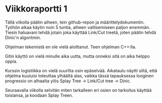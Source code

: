 # Viikkoraportti 1

Tällä viikolla päätin aiheen, tein github-repon ja määrittelydokumentin. Työhön aikaa käytin noin 5 tuntia, aiheen valitsemiseen paljon enemmän. Tiesin haluavani tehdä jotain joka käyttää Link/Cut treetä, joten päätin tehdä Dinic'n algoritmin.

Ohjelman tekemistä en ole vielä aloittanut. Teen ohjelman C++:lla.

Gitin käyttö on vielä minulle aika uutta, mutta onneksi sitä on aika helppo oppia.

Kurssin logistiikka on vielä suurilta osin epäselvää. Aikataulu näytti siltä, että ohjelma kuuluisi toteuttaa ylhäältä alas, vaikka tässä tapauksessa looginen progressio on alhaalta ylös Splay Tree -> Link/Cut tree -> Dinic.

Seuraavalla viikolla selvitän miten tarkalleen eri osien on tarkoitus käyttää toisiansa, ja koodaan Splay Treen.

